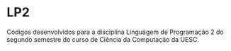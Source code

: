 # LP2
Códigos desenvolvidos para a disciplina Linguagem de Programação 2 do segundo semestre do curso de Ciência da Computação da UESC.
